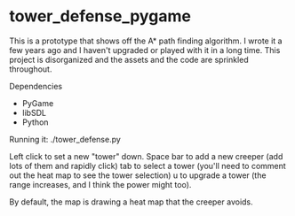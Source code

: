 tower_defense_pygame
====================

This is a prototype that shows off the A* path finding algorithm.  I wrote it a few 
years ago and I haven't upgraded or played with it in a long time.  This project is 
disorganized and the assets and the code are sprinkled throughout.  

Dependencies
* PyGame
* libSDL
* Python

Running it:
./tower_defense.py

Left click to set a new "tower" down.
Space bar to add a new creeper (add lots of them and rapidly click)
tab to select a tower (you'll need to comment out the heat map to see the tower selection)
u to upgrade a tower (the range increases, and I think the power might too).

By default, the map is drawing a heat map that the creeper avoids.
